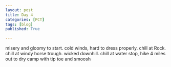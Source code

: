 ```yaml
---
layout: post
title: Day 4
categories: [PCT]
tags: [blog]
published: True

---
```


misery and gloomy to start. cold winds, hard to dress properly. chill at Rock. chill at windy horse trough. wicked downhill. chill at water stop, hike 4 miles out to dry camp with tip toe and smoosh